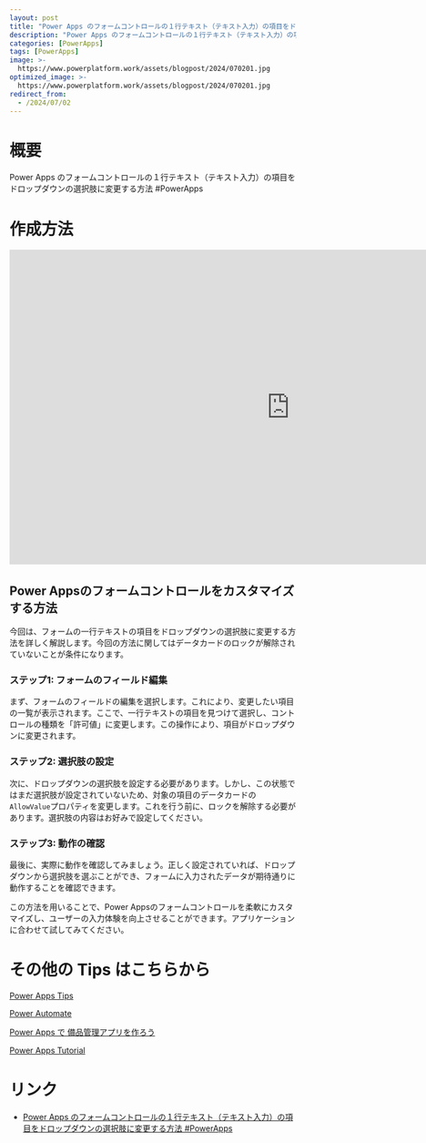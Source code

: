 ```yaml
---
layout: post
title: "Power Apps のフォームコントロールの１行テキスト（テキスト入力）の項目をドロップダウンの選択肢に変更する方法 #PowerApps"
description: "Power Apps のフォームコントロールの１行テキスト（テキスト入力）の項目をドロップダウンの選択肢に変更する方法 #PowerAppsを動画で分かりやすく解説"
categories: [PowerApps]
tags: [PowerApps]
image: >-
  https://www.powerplatform.work/assets/blogpost/2024/070201.jpg
optimized_image: >-
  https://www.powerplatform.work/assets/blogpost/2024/070201.jpg
redirect_from:
  - /2024/07/02
---
```



#  概要

Power Apps のフォームコントロールの１行テキスト（テキスト入力）の項目をドロップダウンの選択肢に変更する方法 #PowerApps


# 作成方法

<iframe width="983" height="553" src="https://www.youtube.com/embed/UzCQ8yNTUWo" title="YouTube video player" frameborder="0" allow="accelerometer; autoplay; clipboard-write; encrypted-media; gyroscope; picture-in-picture" allowfullscreen></iframe>


## Power Appsのフォームコントロールをカスタマイズする方法

今回は、フォームの一行テキストの項目をドロップダウンの選択肢に変更する方法を詳しく解説します。今回の方法に関してはデータカードのロックが解除されていないことが条件になります。

### ステップ1: フォームのフィールド編集

まず、フォームのフィールドの編集を選択します。これにより、変更したい項目の一覧が表示されます。ここで、一行テキストの項目を見つけて選択し、コントロールの種類を「許可値」に変更します。この操作により、項目がドロップダウンに変更されます。

### ステップ2: 選択肢の設定

次に、ドロップダウンの選択肢を設定する必要があります。しかし、この状態ではまだ選択肢が設定されていないため、対象の項目のデータカードの`AllowValue`プロパティを変更します。これを行う前に、ロックを解除する必要があります。選択肢の内容はお好みで設定してください。

### ステップ3: 動作の確認

最後に、実際に動作を確認してみましょう。正しく設定されていれば、ドロップダウンから選択肢を選ぶことができ、フォームに入力されたデータが期待通りに動作することを確認できます。

この方法を用いることで、Power Appsのフォームコントロールを柔軟にカスタマイズし、ユーザーの入力体験を向上させることができます。アプリケーションに合わせて試してみてください。



# その他の Tips はこちらから

[Power Apps Tips](https://www.youtube.com/watch?v=VrAQf3JQ7yM&list=PLVhFi1fb3DqakSLVMn22DDcySXh9jtzi- )


[Power Automate](https://www.youtube.com/watch?v=-YnJYT0ASEM&list=PLVhFi1fb3Dqbzic6GieqnLFgD3aTj-eHA)


[Power Apps で 備品管理アプリを作ろう](https://www.youtube.com/playlist?list=PLVhFi1fb3DqZM3HKb8Hea6XEL96990Fyn)


[Power Apps Tutorial](https://www.youtube.com/playlist?list=PLVhFi1fb3DqalxpL974VvAJvV4iWoSbe_)


# リンク


- [Power Apps のフォームコントロールの１行テキスト（テキスト入力）の項目をドロップダウンの選択肢に変更する方法 #PowerApps](https://www.youtube.com/watch?v=UzCQ8yNTUWo)

